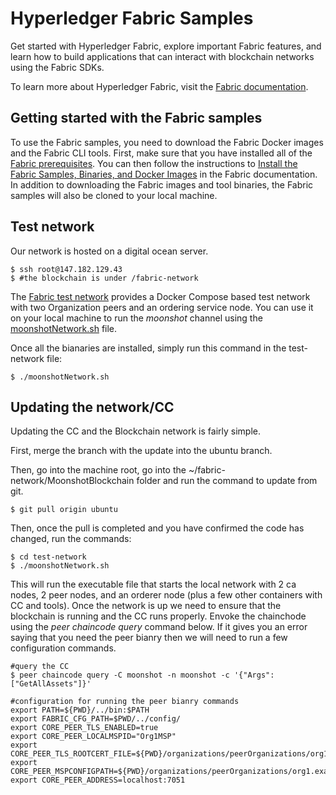 # Hyperledger Fabric Samples

Get started with Hyperledger Fabric, explore important Fabric features, and learn how to build applications that can interact with blockchain networks using the Fabric SDKs. 

To learn more about Hyperledger Fabric, visit the [Fabric documentation](https://hyperledger-fabric.readthedocs.io/en/latest).

## Getting started with the Fabric samples

To use the Fabric samples, you need to download the Fabric Docker images and the Fabric CLI tools. First, make sure that you have installed all of the [Fabric prerequisites](https://hyperledger-fabric.readthedocs.io/en/latest/prereqs.html). You can then follow the instructions to [Install the Fabric Samples, Binaries, and Docker Images](https://hyperledger-fabric.readthedocs.io/en/latest/install.html) in the Fabric documentation. In addition to downloading the Fabric images and tool binaries, the Fabric samples will also be cloned to your local machine.

## Test network

Our network is hosted on a digital ocean server.
```
$ ssh root@147.182.129.43
$ #the blockchain is under /fabric-network
```

The [Fabric test network](test-network) provides a Docker Compose based test network with two
Organization peers and an ordering service node. You can use it on your local machine to run the <i>moonshot</i> channel using the [moonshotNetwork.sh](test-network/moonshotNetwork.sh) file.

Once all the bianaries are installed, simply run this command in the test-network file:
```
$ ./moonshotNetwork.sh
```

## Updating the network/CC

Updating the CC and the Blockchain network is fairly simple. 

First, merge the branch with the update into the ubuntu branch.

Then, go into the machine root, go into the ~/fabric-network/MoonshotBlockchain folder and run the command to update from git.
```
$ git pull origin ubuntu
```
Then, once the pull is completed and you have confirmed the code has changed, run the commands:
```
$ cd test-network
$ ./moonshotNetwork.sh
```
This will run the executable file that starts the local network with 2 ca nodes, 2 peer nodes, and an orderer node (plus a few other containers with CC and tools). Once the network is up we need to ensure that the blockchain is running and the CC runs properly. Envoke the chainchode using the <i>peer chaincode query</i> command below. If it gives you an error saying that you need the peer bianry then we will need to run a few configuration commands.
```
#query the CC
$ peer chaincode query -C moonshot -n moonshot -c '{"Args":["GetAllAssets"]}'

#configuration for running the peer bianry commands
export PATH=${PWD}/../bin:$PATH
export FABRIC_CFG_PATH=$PWD/../config/
export CORE_PEER_TLS_ENABLED=true
export CORE_PEER_LOCALMSPID="Org1MSP"
export CORE_PEER_TLS_ROOTCERT_FILE=${PWD}/organizations/peerOrganizations/org1.example.com/peers/peer0.org1.example.com/tls/ca.crt
export CORE_PEER_MSPCONFIGPATH=${PWD}/organizations/peerOrganizations/org1.example.com/users/Admin@org1.example.com/msp
export CORE_PEER_ADDRESS=localhost:7051
```
